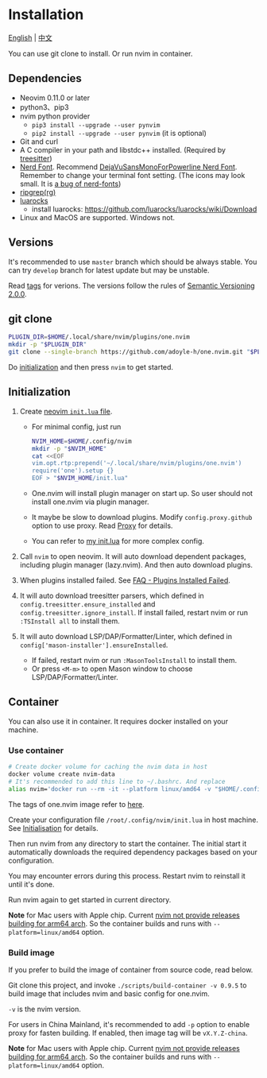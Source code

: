 # Installation

[English](./install-and-init.md) | [中文](./install-and-init.zh.md)

You can use git clone to install. Or run nvim in container.

## Dependencies

- Neovim 0.11.0 or later
- python3、pip3
- nvim python provider
  - `pip3 install --upgrade --user pynvim`
  - `pip2 install --upgrade --user pynvim` (it is optional)
- Git and curl
- A C compiler in your path and libstdc++ installed. (Required by [treesitter](https://github.com/nvim-treesitter/nvim-treesitter#requirements))
- [Nerd Font][]. Recommend [DejaVuSansMonoForPowerline Nerd Font][font]. Remember to change your terminal font setting. (The icons may look small. It is [a bug of nerd-fonts](https://github.com/ryanoasis/nerd-fonts/issues/1061))
- [ripgrep(rg)](https://github.com/BurntSushi/ripgrep)
- [luarocks](https://luarocks.org/)
  - install luarocks: https://github.com/luarocks/luarocks/wiki/Download
- Linux and MacOS are supported. Windows not.

## Versions

It's recommended to use `master` branch which should be always stable.
You can try `develop` branch for latest update but may be unstable.

Read [tags][] for verions.
The versions follow the rules of [Semantic Versioning 2.0.0](http://semver.org/spec/v2.0.0.html).

## git clone

```sh
PLUGIN_DIR=$HOME/.local/share/nvim/plugins/one.nvim
mkdir -p "$PLUGIN_DIR"
git clone --single-branch https://github.com/adoyle-h/one.nvim.git "$PLUGIN_DIR"/one.nvim
```

Do [initialization](#initialization) and then press `nvim` to get started.

## Initialization

1. Create [neovim `init.lua` file](https://neovim.io/doc/user/lua-guide.html#lua-guide-config).

    - For minimal config, just run

      ```sh
      NVIM_HOME=$HOME/.config/nvim
      mkdir -p "$NVIM_HOME"
      cat <<EOF
      vim.opt.rtp:prepend('~/.local/share/nvim/plugins/one.nvim')
      require('one').setup {}
      EOF > "$NVIM_HOME/init.lua"
      ```

    - One.nvim will install plugin manager on start up. So user should not install one.nvim via plugin manager.
    - It maybe be slow to download plugins. Modify `config.proxy.github` option to use proxy. Read [Proxy](./usage/proxy.md) for details.
    - You can refer to [my init.lua][init.lua] for more complex config.

2. Call `nvim` to open neovim. It will auto download dependent packages, including plugin manager (lazy.nvim). And then auto download plugins.

3. When plugins installed failed. See [FAQ - Plugins Installed Failed](./faq/install-failed.md#plugins-installed-failed).

4. It will auto download treesitter parsers, which defined in `config.treesitter.ensure_installed` and `config.treesitter.ignore_install`. If install failed, restart nvim or run `:TSInstall all` to install them.

5. It will auto download LSP/DAP/Formatter/Linter, which defined in `config['mason-installer'].ensureInstalled`.

    - If failed, restart nvim or run `:MasonToolsInstall` to install them.
    - Or press `<M-m>` to open Mason window to choose LSP/DAP/Formatter/Linter.


## Container

You can also use it in container. It requires docker installed on your machine.

### Use container

```sh
# Create docker volume for caching the nvim data in host
docker volume create nvim-data
# It's recommended to add this line to ~/.bashrc. And replace
alias nvim='docker run --rm -it --platform linux/amd64 -v "$HOME/.config/nvim:/root/.config/nvim" -v "nvim-data:/root/.local/share/nvim" -v "$PWD:/app" adoyle/one.nvim:vX.Y.Z'
```

The tags of one.nvim image refer to [here](https://hub.docker.com/repository/docker/adoyle/one.nvim/general).

Create your configuration file `/root/.config/nvim/init.lua` in host machine. See [Initialisation](#initialization) for details.

Then run nvim from any directory to start the container. The initial start it automatically downloads the required dependency packages based on your configuration.

You may encounter errors during this process. Restart nvim to reinstall it until it's done.

Run nvim again to get started in current directory.

**Note** for Mac users with Apple chip. Current [nvim not provide releases building for arm64 arch][nvim-arm64-issue]. So the container builds and runs with `--platform=linux/amd64` option.

### Build image

If you prefer to build the image of container from source code, read below.

Git clone this project, and invoke `./scripts/build-container -v 0.9.5` to build image that includes nvim and basic config for one.nvim.

`-v` is the nvim version.

For users in China Mainland, it's recommended to add `-p` option to enable proxy for fasten building. If enabled, then image tag will be `vX.Y.Z-china`.

**Note** for Mac users with Apple chip. Current [nvim not provide releases building for arm64 arch][nvim-arm64-issue]. So the container builds and runs with `--platform=linux/amd64` option.


<!-- links -->

[tags]: https://github.com/adoyle-h/one.nvim/tags
[font]: https://github.com/ryanoasis/nerd-fonts/tree/master/patched-fonts/DejaVuSansMono
[Nerd Font]: https://github.com/ryanoasis/nerd-fonts
[mason.nvim]: https://github.com/williamboman/mason.nvim
[null-ls]: https://github.com/jose-elias-alvarez/null-ls.nvim
[nvim-lspconfig]: https://github.com/neovim/nvim-lspconfig
[init.lua]: https://github.com/adoyle-h/neovim-config/blob/master/init.lua
[packer.nvim]: https://github.com/wbthomason/packer.nvim
[treesitter]: https://github.com/nvim-treesitter/nvim-treesitter
[lazy.nvim]: https://github.com/folke/lazy.nvim
[nvim-arm64-issue]: https://github.com/neovim/neovim/issues/15143
